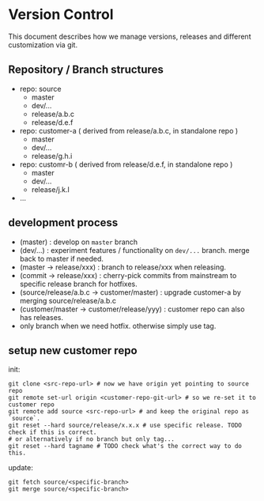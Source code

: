 # Version Control

This document describes how we manage versions, releases and different customization via git.

## Repository / Branch structures

 - repo: source
   - master
   - dev/...
   - release/a.b.c
   - release/d.e.f
 - repo: customer-a ( derived from release/a.b.c, in standalone repo )
   - master
   - dev/...
   - release/g.h.i
 - repo: customr-b ( derived from release/d.e.f, in standalone repo )
   - master
   - dev/...
   - release/j.k.l
 - ...


## development process

 - (master) : develop on `master` branch
 - (dev/...) : experiment features / functionality on `dev/...` branch. merge back to master if needed.
 - (master -> release/xxx) : branch to release/xxx when releasing.
 - (commit -> release/xxx) : cherry-pick commits from mainstream to specific release branch for hotfixes.
 - (source/release/a.b.c -> customer/master) : upgrade customer-a by merging source/release/a.b.c
 - (customer/master -> customer/release/yyy) : customer repo can also has releases.
 - only branch when we need hotfix. otherwise simply use tag.


## setup new customer repo

init:

    git clone <src-repo-url> # now we have origin yet pointing to source repo
    git remote set-url origin <customer-repo-git-url> # so we re-set it to customer repo
    git remote add source <src-repo-url> # and keep the original repo as `source`.
    git reset --hard source/release/x.x.x # use specific release. TODO check if this is correct.
    # or alternatively if no branch but only tag...
    git reset --hard tagname # TODO check what's the correct way to do this.

update:

    git fetch source/<specific-branch>
    git merge source/<specific-branch>

